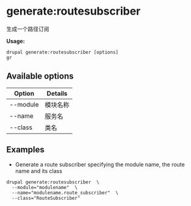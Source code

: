 # generate:routesubscriber
生成一个路径订阅

**Usage:**
```
drupal generate:routesubscriber [options]
gr
```

## Available options
Option | Details
-------|-------------
--module | 模块名称
--name | 服务名
--class | 类名

## Examples
* Generate a route subscriber specifying the module name, the route name and its class
```
drupal generate:routesubscriber  \
  --module="modulename"  \
  --name="modulename.route_subscriber"  \
  --class="RouteSubscriber"
```
